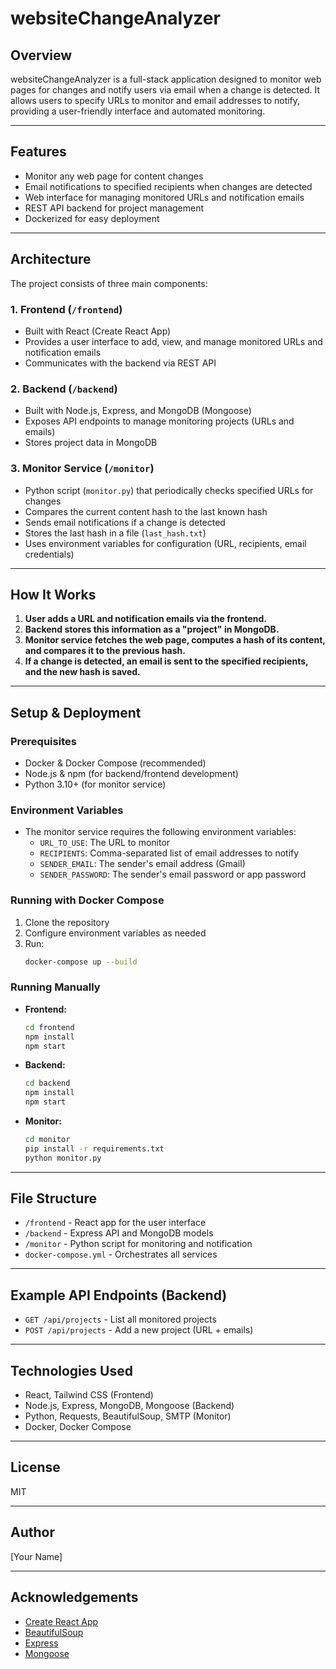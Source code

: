 # websiteChangeAnalyzer

## Overview
websiteChangeAnalyzer is a full-stack application designed to monitor web pages for changes and notify users via email when a change is detected. It allows users to specify URLs to monitor and email addresses to notify, providing a user-friendly interface and automated monitoring.

---

## Features
- Monitor any web page for content changes
- Email notifications to specified recipients when changes are detected
- Web interface for managing monitored URLs and notification emails
- REST API backend for project management
- Dockerized for easy deployment

---

## Architecture
The project consists of three main components:

### 1. **Frontend** (`/frontend`)
- Built with React (Create React App)
- Provides a user interface to add, view, and manage monitored URLs and notification emails
- Communicates with the backend via REST API

### 2. **Backend** (`/backend`)
- Built with Node.js, Express, and MongoDB (Mongoose)
- Exposes API endpoints to manage monitoring projects (URLs and emails)
- Stores project data in MongoDB

### 3. **Monitor Service** (`/monitor`)
- Python script (`monitor.py`) that periodically checks specified URLs for changes
- Compares the current content hash to the last known hash
- Sends email notifications if a change is detected
- Stores the last hash in a file (`last_hash.txt`)
- Uses environment variables for configuration (URL, recipients, email credentials)

---

## How It Works
1. **User adds a URL and notification emails via the frontend.**
2. **Backend stores this information as a "project" in MongoDB.**
3. **Monitor service fetches the web page, computes a hash of its content, and compares it to the previous hash.**
4. **If a change is detected, an email is sent to the specified recipients, and the new hash is saved.**

---

## Setup & Deployment

### Prerequisites
- Docker & Docker Compose (recommended)
- Node.js & npm (for backend/frontend development)
- Python 3.10+ (for monitor service)

### Environment Variables
- The monitor service requires the following environment variables:
  - `URL_TO_USE`: The URL to monitor
  - `RECIPIENTS`: Comma-separated list of email addresses to notify
  - `SENDER_EMAIL`: The sender's email address (Gmail)
  - `SENDER_PASSWORD`: The sender's email password or app password

### Running with Docker Compose
1. Clone the repository
2. Configure environment variables as needed
3. Run:
   ```sh
   docker-compose up --build
   ```

### Running Manually
- **Frontend:**
  ```sh
  cd frontend
  npm install
  npm start
  ```
- **Backend:**
  ```sh
  cd backend
  npm install
  npm start
  ```
- **Monitor:**
  ```sh
  cd monitor
  pip install -r requirements.txt
  python monitor.py
  ```

---

## File Structure
- `/frontend` - React app for the user interface
- `/backend` - Express API and MongoDB models
- `/monitor` - Python script for monitoring and notification
- `docker-compose.yml` - Orchestrates all services

---

## Example API Endpoints (Backend)
- `GET /api/projects` - List all monitored projects
- `POST /api/projects` - Add a new project (URL + emails)

---

## Technologies Used
- React, Tailwind CSS (Frontend)
- Node.js, Express, MongoDB, Mongoose (Backend)
- Python, Requests, BeautifulSoup, SMTP (Monitor)
- Docker, Docker Compose

---

## License
MIT

---

## Author
[Your Name]

---

## Acknowledgements
- [Create React App](https://github.com/facebook/create-react-app)
- [BeautifulSoup](https://www.crummy.com/software/BeautifulSoup/)
- [Express](https://expressjs.com/)
- [Mongoose](https://mongoosejs.com/)
